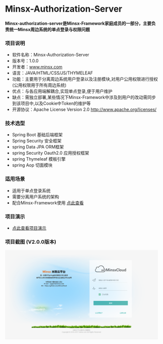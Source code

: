 # Minsx-Authorization-Server
#### Minsx-authorization-server是Minsx-Framework家庭成员的一部分，主要负责统一Minsx周边系统的单点登录与权限问题

### 项目说明
+ 软件名称：Minsx-Authorization-Server
+ 版本号：1.0.0
+ 开发者：www.minsx.com
+ 语言：JAVA/HTML/CSS/JS/THYMELEAF
+ 功能：主要用于分离周边系统用户登录以及注册模块,对用户公用权限进行授权(公用权限用于所有周边系统)
+ 优点：与各应用端解耦合,实现单点登录,便于用户维护
+ 缺点：需独立部署,某些情况下Minsx-Framework中涉及到用户的改动需同步到该项目中,以及Cookie中Token的维护等
+ 开源协议：Apache License Version 2.0 http://www.apache.org/licenses/

### 技术选型
+ Spring Boot 基础后端框架
+ Spring Security 安全框架
+ spring Data JPA ORM框架
+ spring Security Oauth2.0 应用授权框架
+ spring Thymeleaf 模板引擎
+ spring Aop 切面模块

### 适用场景
+ 适用于单点登录系统
+ 需要分离用户系统的架构
+ 配合Minsx-Framework使用 [点此查看](https://github.com/MinsxCloud/minsx-center-server)

### 项目演示
+ [点此查看项目演示](https://account.minsx.com/login?redir=https%3A%2F%2Fadmin.minsx.com)

### 项目截图 (V2.0.0版本)
![登录](https://raw.githubusercontent.com/MinsxCloud/minsx-authorization-server/master/doc/image/login.png "登录")


